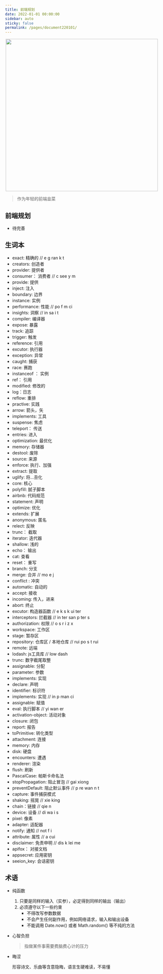 ```yaml
---
title: 前端规划
date: 2022-01-01 00:00:00
sidebar: auto
sticky: false
permalink: /pages/document220101/
---
```


<p align="center">
  <img width="500" src="https://p16.qhimg.com/dmfd/2560_1440_/t019a0d19f897ac7b6d.jpg"/>
</p>


> 作为年轻的前端韭菜

<!-- more -->



## 前端规划

- 待完善



## 生词本

- exact: 精确的   // e g ran k t
- creators: 创造者 
- provider: 提供者
- consumer： 消费者  // c see y m
- provide:  提供
- inject:  注入
- boundary:  边界
- instance:  实例
- performance:  性能   // po f m ci
- insights: 洞察  // in sa i t
- compiler: 编译器
- expose: 暴露
- track: 追踪
- trigger:  触发
- reference: 引用
- excutor: 执行器 
- exception: 异常
- caught: 捕获
- race: 赛跑
- instanceof ： 实例
- ref： 引用
- modified: 修改的
- log：日志
- reflow: 重排
- practive: 实践
- arrow: 箭头，矢
- implements: 工具
- suspense: 焦虑
- teleport： 传送
- entries: 进入
- optimization: 最优化
- memory: 存储器
- destool: 废除
- source: 来源
- enforce: 执行、加强
- extract: 提取
- uglify: 将...丑化
- core: 核心
- polyfill:  腻子脚本
- airbnb: 代码规范
- statement: 声明
- optimize: 优化
- extends: 扩展
- anonymous:  匿名
- relect: 反映
- trunc： 截取
- iterator: 迭代器
- shallow: 浅的
- echo： 输出
- cat:  查看
- reset： 重写
- branch:  分支
- merge: 合并  // mo e j
- conflict : 冲突
- automatic: 自动的
- accept: 接收
- incoming: 传入，进来
- abort: 终止
- excutor: 构造器函数  // e k s k ui ter
- interceptors: 拦截器  // in ter san p ter s
- authorization: 权限  // o s r i z x
- workspace:  工作区 
- stage: 暂存区
- repository:  仓库区 / 本地仓库  // rui po s t rui
- remote: 远端
- lodash: js工具库  // low dash
- trunc: 数字截尾取整
- assignable:  分配
- parameter:  参数
- implements: 实现
- declare:  声明
- identifier: 标识符
- implements:  实现  // in p man ci
- assignable: 赋值
- eval: 执行脚本  // yi wan er
- activation-object: 活动对象  
- closure: 闭包
- report: 报告
- toPrimitive: 转化类型
- attachment: 连接
- memory: 内存
- disk: 硬盘
- encounters:  遭遇
- renderer: 渲染
- flush: 刷新
- PascalCase: 帕斯卡命名法
- stopPropagation: 阻止冒泡  // gai xiong
- preventDefault: 阻止默认事件 // p re wan n t
- capture: 事件捕获模式  
- shaking: 摇晃 // xie king
- chain：链接 // qie n
- device:  设备 // di wa i s
- pixel:  像素
- adapter: 适配器
- notify:  通知  // not f i
- attribute:  属性   // a cui
- disclaimer: 免责申明 //  dis k lei me
- apifox： 对接文档
- appsecret:  应用密钥
- seeion_key: 会话密钥

## 术语

- 纯函数

  1. 只要是同样的输入（实参），必定得到同样的输出（输出）
  2. 必须遵守以下一些约束
     - 不得改写参数数据
     - 不会产生任何副作用，例如网络请求，输入和输出设备
     - 不能调用 Date.now() 或者 Math.random() 等不纯的方法

- 心智负担

  > 指做某件事需要费脑费心计的压力
  
- 晦涩

  形容诗文、乐曲等含意隐晦，语言生硬难读，不易懂

